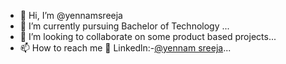 - 👋 Hi, I’m @yennamsreeja
- 🌱 I’m currently pursuing Bachelor of Technology ...
- 💞️ I’m looking to collaborate on some product based projects...
- 📫 How to reach me 🔗 Linkedln:-[@yennam sreeja](https://www.linkedin.com/in/yennam-sreeja-43b676209/)...

<!---
yennamsreeja/yennamsreeja is a ✨ special ✨ repository because its `README.md` (this file) appears on your GitHub profile.
You can click the Preview link to take a look at your changes.
--->
